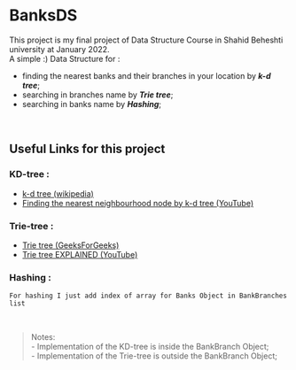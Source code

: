 


# BanksDS

This project is my final project of Data Structure Course in Shahid Beheshti university at January 2022.  
A simple :)  Data Structure for :
- finding the nearest banks and their branches in your location by ***k-d tree***;
- searching in branches name by ***Trie tree***;
- searching in banks name by ***Hashing***;

<br>


## Useful Links for this project

### KD-tree :
- [k-d tree (wikipedia)](https://en.wikipedia.org/wiki/K-d_tree)
- [Finding the nearest neighbourhood node by k-d tree (YouTube)](https://www.youtube.com/watch?v=Glp7THUpGow)

### Trie-tree :
- [Trie tree (GeeksForGeeks)](https://www.geeksforgeeks.org/trie-insert-and-search/)
- [Trie tree EXPLAINED (YouTube)](https://www.youtube.com/watch?v=-urNrIAQnNo&t=78s)

### Hashing :
    For hashing I just add index of array for Banks Object in BankBranches list


<br>


> Notes:  
    - Implementation of the KD-tree is inside the BankBranch Object;  
    - Implementation of the Trie-tree is outside the BankBranch Object;




